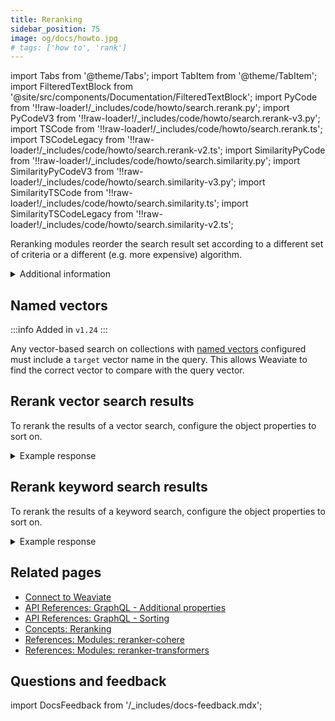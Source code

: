 ```yaml
---
title: Reranking
sidebar_position: 75
image: og/docs/howto.jpg
# tags: ['how to', 'rank']
---
```


import Tabs from '@theme/Tabs';
import TabItem from '@theme/TabItem';
import FilteredTextBlock from '@site/src/components/Documentation/FilteredTextBlock';
import PyCode from '!!raw-loader!/_includes/code/howto/search.rerank.py';
import PyCodeV3 from '!!raw-loader!/_includes/code/howto/search.rerank-v3.py';
import TSCode from '!!raw-loader!/_includes/code/howto/search.rerank.ts';
import TSCodeLegacy from '!!raw-loader!/_includes/code/howto/search.rerank-v2.ts';
import SimilarityPyCode from '!!raw-loader!/_includes/code/howto/search.similarity.py';
import SimilarityPyCodeV3 from '!!raw-loader!/_includes/code/howto/search.similarity-v3.py';
import SimilarityTSCode from '!!raw-loader!/_includes/code/howto/search.similarity.ts';
import SimilarityTSCodeLegacy from '!!raw-loader!/_includes/code/howto/search.similarity-v2.ts';


Reranking modules reorder the search result set according to a different set of criteria or a different (e.g. more expensive) algorithm.

<details>
  <summary>
    Additional information
  </summary>

**Configure reranking**

To rerank search results, enable a reranker [module](../configuration/modules.md) for your collection. For details, see the reranker's reference page:

- [reranker-cohere](../modules/retriever-vectorizer-modules/reranker-cohere.md)
- [reranker-transformers](../modules/retriever-vectorizer-modules/reranker-transformers.md)

A collection can have multiple rerankers. If multiple `reranker` modules are enabled, specify the module you want to use in the `moduleConfig` section of your schema.

</details>

## Named vectors

:::info Added in `v1.24`
:::

Any vector-based search on collections with [named vectors](../config-refs/schema/multi-vector.md) configured must include a `target` vector name in the query. This allows Weaviate to find the correct vector to compare with the query vector.

<Tabs groupId="languages">
  <TabItem value="py" label="Python Client v4">
    <FilteredTextBlock
      text={SimilarityPyCode}
      startMarker="# NamedVectorNearTextPython"
      endMarker="# END NamedVectorNearTextPython"
      language="python"
    />
  </TabItem>

  <TabItem value="py3" label="Python Client v3">
    <FilteredTextBlock
      text={SimilarityPyCodeV3}
      startMarker="# NamedVectorNearTextPython"
      endMarker="# END NamedVectorNearTextPython"
      language="python"
    />
  </TabItem>

  <TabItem value="js" label="JS/TS v3">
    <FilteredTextBlock
      text={SimilarityTSCode}
      startMarker="// NamedVectorNearText"
      endMarker="// END NamedVectorNearText"
      language="ts"
    />
  </TabItem>

  <TabItem value="js2" label="JS/TS v2">
    <FilteredTextBlock
      text={SimilarityTSCodeLegacy}
      startMarker="// NamedVectorNearText"
      endMarker="// END NamedVectorNearText"
      language="ts"
    />
  </TabItem>

  <TabItem value="graphql" label="GraphQL">
    <FilteredTextBlock
      text={SimilarityPyCodeV3}
      startMarker="# NamedVectorNearTextGraphql"
      endMarker="# END NamedVectorNearTextGraphql"
      language="graphql"
    />
  </TabItem>
</Tabs>

## Rerank vector search results

To rerank the results of a vector search, configure the object properties to sort on.

<Tabs groupId="languages">
  <TabItem value="py" label="Python Client v4">
    <FilteredTextBlock
      text={PyCode}
      startMarker="# START nearTextRerank Python"
      endMarker="# END nearTextRerank Python"
      language="py"
    />
  </TabItem>

  <TabItem value="py3" label="Python Client v3">
    <FilteredTextBlock
      text={PyCodeV3}
      startMarker="# START nearTextRerank Python"
      endMarker="# END nearTextRerank Python"
      language="py"
    />
  </TabItem>

  <TabItem value="js" label="JS/TS v3">
    <FilteredTextBlock
      text={TSCode}
      startMarker="// START RerankNearText"
      endMarker="// END RerankNearText"
      language="ts"
    />
  </TabItem>

  <TabItem value="js2" label="JS/TS v2">
    <FilteredTextBlock
      text={TSCodeLegacy}
      startMarker="// START RerankNearText"
      endMarker="// END RerankNearText"
      language="ts"
    />
  </TabItem>

  <TabItem value="graphql" label="GraphQL">
    <FilteredTextBlock
      text={PyCodeV3}
      startMarker="# START nearTextRerank GraphQL"
      endMarker="# END nearTextRerank GraphQL"
      language="graphql"
    />
  </TabItem>
</Tabs>

<details>
  <summary>Example response</summary>

The response should look like this:

  <FilteredTextBlock
    text={PyCodeV3}
    startMarker="# START Expected nearTextRerank results"
    endMarker="# END Expected nearTextRerank results"
    language="json"
  />

</details>

## Rerank keyword search results

To rerank the results of a keyword search, configure the object properties to sort on.

<Tabs groupId="languages">
  <TabItem value="py" label="Python Client v4">
    <FilteredTextBlock
      text={PyCode}
      startMarker="# START bm25Rerank Python"
      endMarker="# END bm25Rerank Python"
      language="py"
    />
  </TabItem>

  <TabItem value="py3" label="Python Client v3">
    <FilteredTextBlock
      text={PyCodeV3}
      startMarker="# START bm25Rerank Python"
      endMarker="# END bm25Rerank Python"
      language="py"
    />
  </TabItem>

  <TabItem value="js" label="JS/TS v3">
    <FilteredTextBlock
      text={TSCode}
      startMarker="// START bm25Rerank"
      endMarker="// END bm25Rerank"
      language="ts"
    />
  </TabItem>

  <TabItem value="js2" label="JS/TS v2">
    <FilteredTextBlock
      text={TSCodeLegacy}
      startMarker="// START bm25Rerank"
      endMarker="// END bm25Rerank"
      language="ts"
    />
  </TabItem>

  <TabItem value="graphql" label="GraphQL">
    <FilteredTextBlock
      text={PyCodeV3}
      startMarker="# START bm25Rerank GraphQL"
      endMarker="# END bm25Rerank GraphQL"
      language="graphql"
    />
  </TabItem>
</Tabs>

<details>
  <summary>Example response</summary>

The response should look like this:

  <FilteredTextBlock
    text={PyCodeV3}
    startMarker="# START Expected bm25Rerank results"
    endMarker="# END Expected bm25Rerank results"
    language="json"
  />

</details>

## Related pages

- [Connect to Weaviate](/developers/weaviate/starter-guides/connect.mdx)
- [API References: GraphQL - Additional properties](../api/graphql/additional-properties.md#rerank)
- [API References: GraphQL - Sorting](/developers/weaviate/api/graphql/additional-operators#sorting-api)
- [Concepts: Reranking](../concepts/reranking.md)
- [References: Modules: reranker-cohere](../modules/retriever-vectorizer-modules/reranker-cohere.md)
- [References: Modules: reranker-transformers](../modules/retriever-vectorizer-modules/reranker-transformers.md)

## Questions and feedback

import DocsFeedback from '/_includes/docs-feedback.mdx';

<DocsFeedback/>
